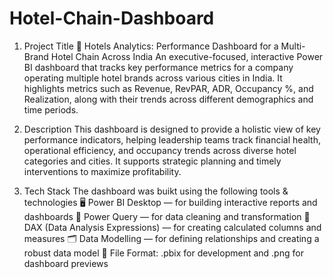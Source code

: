 # Hotel-Chain-Dashboard

1.  Project Title
🏨 Hotels Analytics: Performance Dashboard for a Multi-Brand Hotel Chain Across India
An executive-focused, interactive Power BI dashboard that tracks key performance metrics for a company operating multiple hotel brands across various cities in India.
It highlights metrics such as Revenue, RevPAR, ADR, Occupancy %, and Realization, along with their trends across different demographics and time periods.

2.  Description 
This dashboard is designed to provide a holistic view of key performance indicators, helping leadership teams track financial health, operational efficiency, and occupancy trends across diverse hotel categories and cities. It supports strategic planning and timely interventions to maximize profitability.

3.  Tech Stack
The dashboard was buikt using the following tools & technologies
🖥️ Power BI Desktop — for building interactive reports and dashboards
🔄 Power Query — for data cleaning and transformation
🧮 DAX (Data Analysis Expressions) — for creating calculated columns and measures
🗂️ Data Modelling — for defining relationships and creating a robust data model
📄 File Format: .pbix for development and .png for dashboard previews

 
